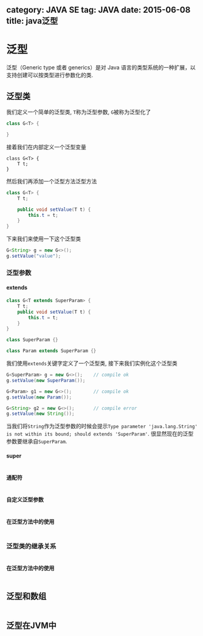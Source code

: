 category: JAVA SE
tag: JAVA
date: 2015-06-08
title: java泛型
---

# 泛型
泛型（Generic type 或者 generics）是对 Java 语言的类型系统的一种扩展，以支持创建可以按类型进行参数化的类.

## 泛型类
我们定义一个简单的泛型类, `T`称为泛型参数, `G`被称为泛型化了
```java
class G<T> {

}
```
接着我们在内部定义一个泛型变量
```
class G<T> {
	T t;
}
```
然后我们再添加一个泛型方法泛型方法
```java
class G<T> {
	T t;

	public void setValue(T t) {
		this.t = t;
	}
}
```
下来我们来使用一下这个泛型类
```java
G<String> g = new G<>();
g.setValue("value");
```

### 泛型参数

#### extends
```java
class G<T extends SuperParam> {
	T t;
	public void setValue(T t) {
		this.t = t;
	}
}

class SuperParam {}

class Param extends SuperParam {}
```
我们使用`extends`关键字定义了一个泛型类, 接下来我们实例化这个泛型类
```java
G<SuperParam> g = new G<>();	// compile ok
g.setValue(new SuperParam());

G<Param> g1 = new G<>();		// compile ok
g.setValue(new Param());

G<String> g2 = new G<>();		// compile error
g.setValue(new String());
```
当我们将`String`作为泛型参数的时候会提示`Type parameter 'java.lang.String' is not within its bound; should extends 'SuperParam'`. 很显然现在的泛型参数要继承自`SuperParam`.

#### super
```java

```

#### 通配符
```java

```

#### 自定义泛型参数
```java

```

#### 在泛型方法中的使用
```java

```

### 泛型类的继承关系
```java

```

#### 在泛型方法中的使用
```java

```

## 泛型和数组
```java

```


## 泛型在JVM中

